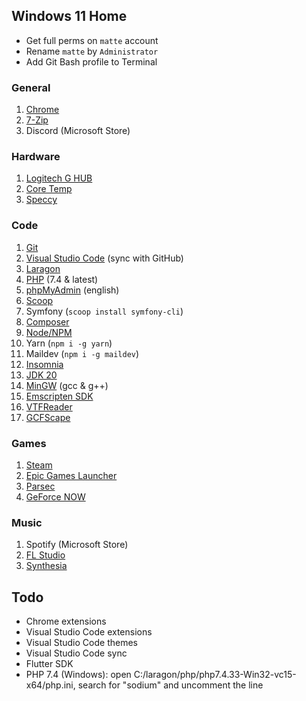 ## Windows 11 Home

- Get full perms on `matte` account
- Rename `matte` by `Administrator`
- Add Git Bash profile to Terminal

### General

1. [Chrome](https://www.google.com/chrome)
1. [7-Zip](https://www.7-zip.org/download.html)
1. Discord (Microsoft Store)

### Hardware

1. [Logitech G HUB](https://www.logitechg.com/en-us/innovation/g-hub.html)
1. [Core Temp](https://www.alcpu.com/CoreTemp)
1. [Speccy](https://www.ccleaner.com/speccy/download)

### Code

1. [Git](https://git-scm.com/download/win)
1. [Visual Studio Code](https://code.visualstudio.com/download) (sync with GitHub)
1. [Laragon](https://laragon.org/download)
1. [PHP](https://windows.php.net/download/) (7.4 & latest)
1. [phpMyAdmin](https://www.phpmyadmin.net/downloads) (english)
1. [Scoop](https://scoop.sh)
1. Symfony (`scoop install symfony-cli`)
1. [Composer](https://getcomposer.org/download)
1. [Node/NPM](https://nodejs.org/en)
1. Yarn (`npm i -g yarn`)
1. Maildev (`npm i -g maildev`)
1. [Insomnia](https://insomnia.rest/download)
1. [JDK 20](https://www.oracle.com/fr/java/technologies/downloads)
1. [MinGW](https://sourceforge.net/projects/mingw) (gcc & g++)
1. [Emscripten SDK](https://emscripten.org/docs/getting_started/downloads.html)
1. [VTFReader](https://gamebanana.com/tools/download/5537#FileInfo_163691)
1. [GCFScape](https://nemstools.github.io/pages/GCFScape-Download.html)

### Games

1. [Steam](https://store.steampowered.com/about)
1. [Epic Games Launcher](https://store.epicgames.com/en-US/download)
1. [Parsec](https://parsec.app/downloads)
1. [GeForce NOW](https://www.nvidia.com/en-gb/geforce-now/download)

### Music

1. Spotify (Microsoft Store)
1. [FL Studio](https://www.image-line.com/fl-studio-download)
1. [Synthesia](https://synthesiagame.com/download)

## Todo

- Chrome extensions
- Visual Studio Code extensions
- Visual Studio Code themes
- Visual Studio Code sync
- Flutter SDK
- PHP 7.4 (Windows): open C:/laragon/php/php7.4.33-Win32-vc15-x64/php.ini, search for "sodium" and uncomment the line